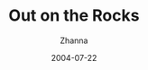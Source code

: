 ---
_schema: default
title: Out on the Rocks
author: Zhanna
date: 2004-07-22
categories:
  - geocaching
tags:
excerpt: >- 
  
geocaches: true
surveymarks: false
post_id: 849
layout: post
galleries:
  gallery1:
    suffix: cs
    images:
    - filename: zh
      alt: Sleepy sign-in on a hazy morning.
    - filename: rich
      alt: I've met some fine people in this valley!
  gallery2:
    suffix: cs
    images:
    - filename: P7220010
      alt: The contents of the cache, as of this visit.
    - filename: P7220014
      alt: Signing in ... “on the rocks.”
    - filename: P7220028
      alt: John tells us about a typical day at work.
    - filename: P7220034
      alt: Zhanna and John pose for a photo for my cache log.
    - filename: P7220042
      alt: Convenient parking on a lazy, hazy Summer day.                        
---